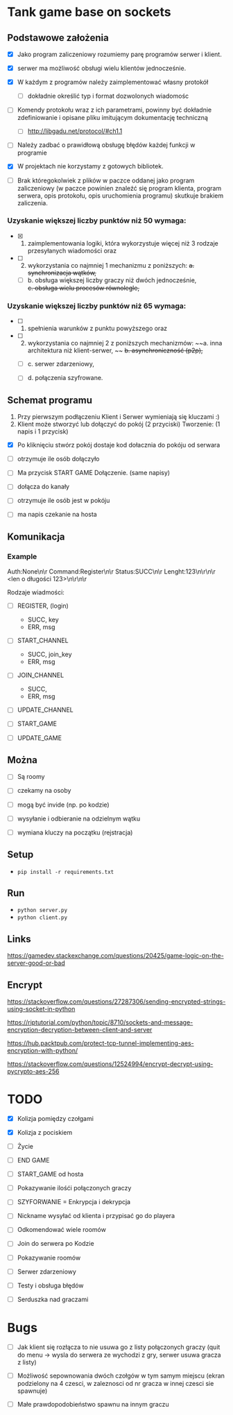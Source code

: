 # Tank game base on sockets

## Podstawowe założenia 
- [x] Jako program zaliczeniowy rozumiemy parę programów serwer i klient.
- [x] serwer ma możliwość obsługi wielu klientów jednocześnie.
- [x] W każdym z programów należy zaimplementować własny protokół
    - [ ] dokładnie określić typ i format dozwolonych wiadomośc
- [ ] Komendy protokołu wraz z ich parametrami, powinny być dokładnie zdefiniowanie i opisane pliku imitującym dokumentację techniczną
    - [ ] http://libgadu.net/protocol/#ch1.1
- [ ] Należy zadbać o prawidłową obsługę błędów każdej funkcji w programie
- [x] W projektach nie korzystamy z gotowych bibliotek.
- [ ] Brak któregokolwiek z plików w paczce oddanej jako program zaliczeniowy (w paczce powinien znaleźć się program klienta, program serwera, opis protokołu, opis uruchomienia programu) skutkuje brakiem zaliczenia.


### Uzyskanie większej liczby punktów niż 50 wymaga:
- [x] 1. zaimplementowania logiki, która wykorzystuje więcej niż 3 rodzaje przesyłanych wiadomości oraz  
- [ ] 2. wykorzystania co najmniej 1 mechanizmu z poniższych:
    ~~a. synchronizacja wątków,~~
    - [ ] b. obsługa większej liczby graczy niż dwóch jednocześnie,                                      
    ~~c. obsługa wielu procesów równolegle,~~

### Uzyskanie większej liczby punktów niż 65 wymaga:
- [ ] 1. spełnienia warunków z punktu powyższego oraz
- [ ] 2. wykorzystania co najmniej 2 z poniższych mechanizmów:
        ~~a. inna architektura niż klient-serwer, ~~
        ~~b. asynchroniczność (p2p),~~
    - [ ] c. serwer zdarzeniowy, 
    - [ ] d. połączenia szyfrowane.  


## Schemat programu
1. Przy pierwszym podłączeniu Klient i Serwer wymieniają się kluczami :) 
2. Klient może stworzyć lub dołączyć do pokój (2 przyciski)
Tworzenie: (1 napis i 1 przycisk)
- [x] Po kliknięciu stwórz pokój dostaje kod dołacznia do pokóju od serwara
- [ ] otrzymuje ile osób dołączyło 
- [ ] Ma przycisk START GAME
Dołączenie. (same napisy)
- [ ] dołącza do kanały 
- [ ] otrzymuje ile osób jest w pokóju
- [ ] ma napis czekanie na hosta


## Komunikacja
### Example
Auth:None\n\r
Command:Register\n\r
Status:SUCC\n\r
Lenght:123\n\r\n\r
<len o długości 123>\n\r\n\r

Rodzaje wiadmości:
 - [ ] REGISTER, (login)
     - SUCC, key
     - ERR, msg
 - [ ] START_CHANNEL
     - SUCC, join_key
     - ERR, msg
 - [ ] JOIN_CHANNEL
     - SUCC, 
     - ERR, msg
 - [ ] UPDATE_CHANNEL
 - [ ] START_GAME
 - [ ] UPDATE_GAME


## Można
- [ ] Są roomy
- [ ] czekamy na osoby
- [ ] mogą być invide (np. po kodzie)
- [ ] wysyłanie i odbieranie na odzielnym wątku
- [ ] wymiana kluczy na początku (rejstracja)


## Setup
- ```pip install -r requirements.txt```


## Run
- ```python server.py```
- ```python client.py```


## Links 
https://gamedev.stackexchange.com/questions/20425/game-logic-on-the-server-good-or-bad


## Encrypt 
https://stackoverflow.com/questions/27287306/sending-encrypted-strings-using-socket-in-python

https://riptutorial.com/python/topic/8710/sockets-and-message-encryption-decryption-between-client-and-server

https://hub.packtpub.com/protect-tcp-tunnel-implementing-aes-encryption-with-python/

https://stackoverflow.com/questions/12524994/encrypt-decrypt-using-pycrypto-aes-256


# TODO
- [x] Kolizja pomiędzy czołgami 
- [x] Kolizja z pociskiem
- [ ] Życie
- [ ] END GAME
- [ ] START_GAME od hosta
- [ ] Pokazywanie ilośći połączonych graczy
- [ ] SZYFORWANIE = Enkrypcja i dekrypcja 
- [ ] Nickname wysyłać od klienta i przypisać go do playera
- [ ] Odkomendować wiele roomów 
- [ ] Join do serwera po Kodzie
- [ ] Pokazywanie roomów 
- [ ] Serwer zdarzeniowy
- [ ] Testy i obsługa błędów
- [ ] Serduszka nad graczami 


# Bugs
- [ ] Jak klient się rozłącza to nie usuwa go z listy połączonych graczy (quit do menu -> wysla do serwera ze wychodzi z gry, serwer usuwa gracza z listy)
- [ ] Możliwość sepownowania dwóch czołgów w tym samym miejscu (ekran podzielony na 4 czesci, w zaleznosci od nr gracza w innej czesci sie spawnuje) 
- [ ] Małe prawdopodobieństwo spawnu na innym graczu 


